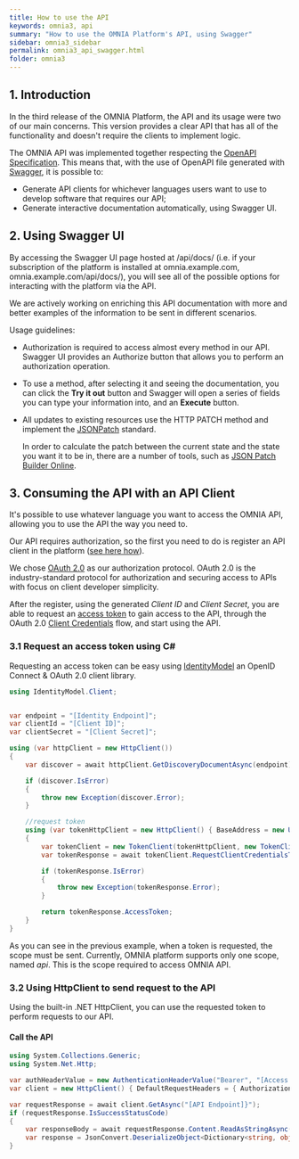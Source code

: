 ```yaml
---
title: How to use the API
keywords: omnia3, api
summary: "How to use the OMNIA Platform's API, using Swagger"
sidebar: omnia3_sidebar
permalink: omnia3_api_swagger.html
folder: omnia3
---
```


## 1. Introduction
In the third release of the OMNIA Platform, the API and its usage were two of our main concerns. This version provides a clear API that has all of the functionality and doesn't require the clients to implement logic.

The OMNIA API was implemented together respecting the [OpenAPI Specification](https://swagger.io/specification/). This means that, with the use of OpenAPI file generated with [Swagger](https://swagger.io/docs/specification/about/), it is possible to:
- Generate API clients for whichever languages users want to use to develop software that requires our API;
- Generate interactive documentation automatically, using Swagger UI.

## 2. Using Swagger UI

By accessing the Swagger UI page hosted at /api/docs/ (i.e. if your subscription of the platform is installed at omnia.example.com, omnia.example.com/api/docs/), you will see all of the possible options for interacting with the platform via the API.

We are actively working on enriching this API documentation with more and  better examples of the information to be sent in different scenarios.

Usage guidelines:
- Authorization is required to access almost every method in our API. Swagger UI provides an Authorize button that allows you to perform an authorization operation.
- To use a method, after selecting it and seeing the documentation, you can click the **Try it out** button and Swagger will open a series of fields you can type your information into, and an **Execute** button.
- All updates to existing resources use the HTTP PATCH method and implement the [JSONPatch](http://jsonpatch.com/) standard.

  In order to calculate the patch between the current state and the state you want it to be in, there are a number of tools, such as [JSON Patch Builder Online](https://json-patch-builder-online.github.io/).

## 3. Consuming the API with an API Client
 It's possible to use whatever language you want to access the OMNIA API, allowing you to use the API the way you need to.

Our API requires authorization, so the first you need to do is register an API client in the platform ([see here how](omnia3_management_introduction.html#4-api-clients)).

We chose [OAuth 2.0](https://www.oauth.com/) as our authorization protocol. OAuth 2.0 is the industry-standard protocol for authorization and securing access to APIs with focus on client developer simplicity.

After the register, using the generated _Client ID_ and _Client Secret_, you are able to request an [access token](https://www.oauth.com/oauth2-servers/access-tokens/) to gain access to the API, through the OAuth 2.0 [Client Credentials](https://tools.ietf.org/html/rfc6749#section-1.3.4) flow, and start using the API.

### 3.1 Request an access token using C\#

Requesting an access token can be easy using [IdentityModel](https://www.nuget.org/packages/identitymodel/) an OpenID Connect & OAuth 2.0 client library.


```C#
using IdentityModel.Client;


var endpoint = "[Identity Endpoint]";
var clientId = "[Client ID]";
var clientSecret = "[Client Secret]";

using (var httpClient = new HttpClient())
{
    var discover = await httpClient.GetDiscoveryDocumentAsync(endpoint);

    if (discover.IsError)
    {
        throw new Exception(discover.Error);
    }

    //request token
    using (var tokenHttpClient = new HttpClient() { BaseAddress = new Uri(discover.TokenEndpoint) })
    {
        var tokenClient = new TokenClient(tokenHttpClient, new TokenClientOptions() { ClientId = clientId, ClientSecret = clientSecret });
        var tokenResponse = await tokenClient.RequestClientCredentialsTokenAsync("api");

        if (tokenResponse.IsError)
        {
            throw new Exception(tokenResponse.Error);
        }

        return tokenResponse.AccessToken;
    }
}

```

As you can see in the previous example, when a token is requested, the scope must be sent. Currently, OMNIA platform supports only one scope, named *api*. This is the scope required to access OMNIA API.

### 3.2 Using HttpClient to send request to the API

Using the built-in .NET HttpClient, you can use the requested token to perform requests to our API.


#### Call the API

```C#
using System.Collections.Generic;
using System.Net.Http;

var authHeaderValue = new AuthenticationHeaderValue("Bearer", "[Access Token]");
var client = new HttpClient() { DefaultRequestHeaders = { Authorization = authHeaderValue } };

var requestResponse = await client.GetAsync("[API Endpoint]}");
if (requestResponse.IsSuccessStatusCode)
{
    var responseBody = await requestResponse.Content.ReadAsStringAsync();
	var response = JsonConvert.DeserializeObject<Dictionary<string, object>>(responseBody);
}
```
